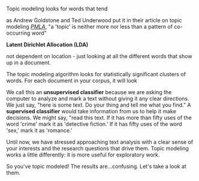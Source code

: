 Topic modeling looks for words that tend

as Andrew Goldstone and Ted Underwood put it in their article on topic modeling *[PMLA](https://andrewgoldstone.com/blog/2012/12/13/pmla/)*, "a 'topic' is neither more nor less than a pattern of co-occurring word"



**Latent Dirichlet Allocation (LDA)**



not dependent on location - just looking at all the different words that show up in a document.



The topic modeling algorithm looks for statistically significant clusters of words. For each document in your corpus, it will look



We call this an **unsupervised classifier** because we are asking the computer to analyze and mark a text without giving it any clear directions. We just say, "here is some text. Do your thing and tell me what you find." A **supervised classifier** would take information from us to help it make decisions. We might say, "read this text. If it has more than fifty uses of the word 'crime' mark it as 'detective fiction.' If it has fifty uses of the word 'sex,' mark it as 'romance.'



Until now, we have stressed approaching text analysis with a clear sense of your interests and the research questions that drive them. Topic modeling works a little differently: it is more useful for exploratory work.







So you've topic modeled! The results are…confusing. Let's take a look at them.




